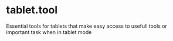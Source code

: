 # tablet.tool
Essential tools for tablets that make easy access to usefull tools or important task when in tablet mode
